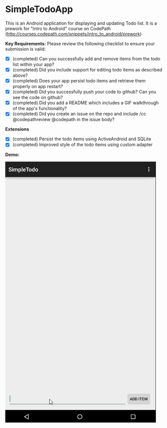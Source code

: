 # SimpleTodoApp
This is an Android application for displaying and updating Todo list. It is a prework for "Intro to Android" course on CodePath (http://courses.codepath.com/snippets/intro_to_android/prework)

**Key Requirements:**
Please review the following checklist to ensure your submission is valid:
- [x] (completed) Can you successfully add and remove items from the todo list within your app?
- [x] (completed) Did you include support for editing todo items as described above?
- [x] (completed) Does your app persist todo items and retrieve them properly on app restart?
- [x] (completed) Did you successfully push your code to github? Can you see the code on github?
- [x] (completed) Did you add a README which includes a GIF walkthrough of the app's functionality?
- [x] (completed) Did you create an issue on the repo and include /cc @codepathreview @codepath in the issue body?

**Extensions**
- [x] (completed) Persist the todo items using ActiveAndroid and SQLite
- [x] (completed) Improved style of the todo items using custom adapter

**Demo:**

![alt tag](https://github.com/unsuthee/SimpleTodoApp/blob/master/simple_todo_demo.gif)
